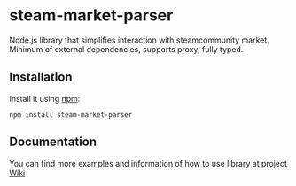 # steam-market-parser
Node.js library that simplifies interaction with steamcommunity market. Minimum of external dependencies, supports proxy, fully typed.

## Installation

Install it using [npm](https://www.npmjs.com/package/steam-market-parser):

    npm install steam-market-parser

## Documentation

You can find more examples and information of how to use library at project [Wiki](wiki)
